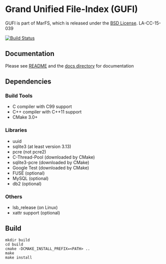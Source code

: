 # Grand Unified File-Index (GUFI)

GUFI is part of MarFS, which is released under the [BSD License](LICENSE.txt).
LA-CC-15-039

[![Build Status](https://travis-ci.com/mar-file-system/GUFI.svg?branch=master)](https://travis-ci.com/mar-file-system/GUFI)

## Documentation
Please see [README](README) and the [docs directory](docs) for documentation

## Dependencies

### Build Tools
- C compiler with C99 support
- C++ compiler with C++11 support
- CMake 3.0+

### Libraries
- uuid
- sqlite3 (at least version 3.13)
- pcre (not pcre2)
- C-Thread-Pool (downloaded by CMake)
- sqlite3-pcre (downloaded by CMake)
- Google Test (downloaded by CMake)
- FUSE (optional)
- MySQL (optional)
- db2 (optional)

### Others
- lsb_release (on Linux)
- xattr support (optional)

## Build
```
mkdir build
cd build
cmake -DCMAKE_INSTALL_PREFIX=<PATH> ..
make
make install
```
